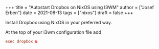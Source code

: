 +++
title = "Autostart Dropbox on NixOS using I3WM"
author = ["Josef Erben"]
date = 2021-08-13
tags = ["nixos"]
draft = false
+++

Install Dropbox using NixOS in your preferred way.

At the top of your i3wm configuration file add

```conf
exec dropbox &
```
